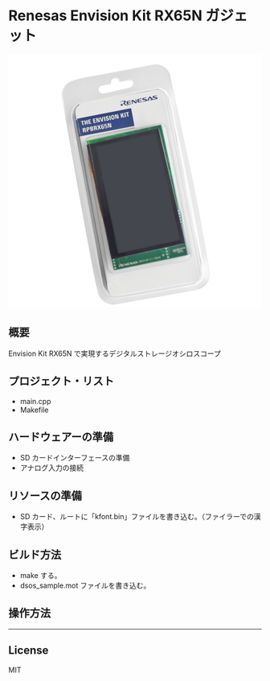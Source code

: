 Renesas Envision Kit RX65N ガジェット
=========
![R5F564ML](../RTK5RX65N.jpg)

## 概要
Envision Kit RX65N で実現するデジタルストレージオシロスコープ
   
## プロジェクト・リスト
 - main.cpp
 - Makefile
   
## ハードウェアーの準備
 - SD カードインターフェースの準備
 - アナログ入力の接続
   
## リソースの準備
 - SD カード、ルートに「kfont.bin」ファイルを書き込む。（ファイラーでの漢字表示）
   
## ビルド方法
 - make する。
 - dsos_sample.mot ファイルを書き込む。

## 操作方法
    
-----
   
License
----

MIT
